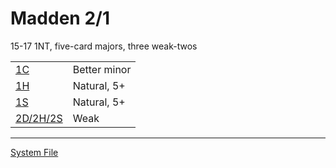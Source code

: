# Madden 2/1

15-17 1NT, five-card majors, three weak-twos

|   |   |
|---|---|
| [1C](./1C/index.md) | Better minor |
| [1H](./1H/index.md) | Natural, 5+ |
| [1S](./1S/index.md) | Natural, 5+ |
| [2D/2H/2S](./2D_2H_2S/index.md) | Weak |

___

[System File](./sys/index.md)
